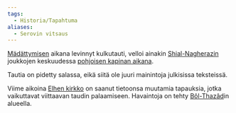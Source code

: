 ```yaml
---
tags:
  - Historia/Tapahtuma
aliases:
  - Serovin vitsaus
---
```

[Mädättymisen](Mädättyminen.md) aikana levinnyt kulkutauti, velloi ainakin [ Shial-Nagherazin](Shial-Nagheraz.md) joukkojen keskuudessa [pohjoisen kapinan aikana](Pohjoisen%20kapina.md). 

Tautia on pidetty salassa, eikä siitä ole juuri mainintoja julkisissa teksteissä.

Viime aikoina [Elhen kirkko](Elhen%20kirkko.md) on saanut tietoonsa muutamia tapauksia, jotka vaikuttavat viittaavan taudin palaamiseen. Havaintoja on tehty [Bôl-Thazâd](Bôl-Thazâd.md)in alueella.